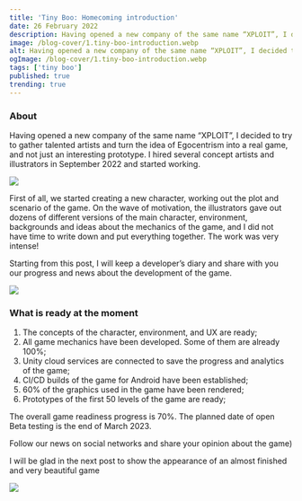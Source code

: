 ```yaml
---
title: 'Tiny Boo: Homecoming introduction'
date: 26 February 2022
description: Having opened a new company of the same name “XPLOIT”, I decided to try to gather talented artists and turn the idea of Egocentrism into a real game.
image: /blog-cover/1.tiny-boo-introduction.webp
alt: Having opened a new company of the same name “XPLOIT”, I decided to try to gather talented artists and turn the idea of Egocentrism into a real game.
ogImage: /blog-cover/1.tiny-boo-introduction.webp
tags: ['tiny boo']
published: true
trending: true
---
```


### About

Having opened a new company of the same name “XPLOIT”, I decided to try to gather talented artists and turn the idea of Egocentrism into a real game, and not just an interesting prototype. I hired several concept artists and illustrators in September 2022 and started working.

<Image src="/blog-content/tiny-boo-introduction/tiny-boo-introduction_1.webp"></Image>

First of all, we started creating a new character, working out the plot and scenario of the game. On the wave of motivation, the illustrators gave out dozens of different versions of the main character, environment, backgrounds and ideas about the mechanics of the game, and I did not have time to write down and put everything together. The work was very intense!

Starting from this post, I will keep a developer’s diary and share with you our progress and news about the development of the game.

<Image src="/blog-content/tiny-boo-introduction/tiny-boo-introduction_2.webp"></Image>

### What is ready at the moment

1) The concepts of the character, environment, and UX are ready;
2) All game mechanics have been developed. Some of them are already 100%;
3) Unity cloud services are connected to save the progress and analytics of the game;
4) CI/CD builds of the game for Android have been established;
5) 60% of the graphics used in the game have been rendered;
6) Prototypes of the first 50 levels of the game are ready;

The overall game readiness progress is 70%. The planned date of open Beta testing is the end of March 2023.

Follow our news on social networks and share your opinion about the game)

I will be glad in the next post to show the appearance of an almost finished and very beautiful game

<Image src="/blog-content/tiny-boo-introduction/tiny-boo-introduction_3.webp"></Image>
